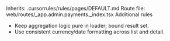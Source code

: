 Inherits: .cursorrules/rules/pages/DEFAULT.md
Route file: web/routes/_app.admin.payments._index.tsx
Additional rules
- Keep aggregation logic pure in loader; bound result set.
- Use consistent currency/date formatting across list and detail.
